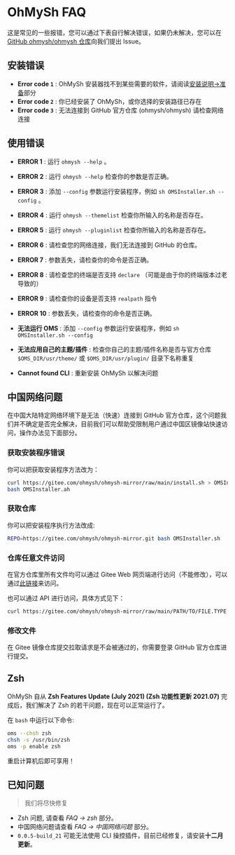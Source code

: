 # OhMySh FAQ

这是常见的一些报错，您可以通过下表自行解决错误，如果仍未解决，您可以在 [GitHub ohmysh/ohmysh 仓库](https://github.com/ohmysh/ohmysh/issues)向我们提出 Issue。

## 安装错误

- **Error code `1`** : OhMySh 安装器找不到某些需要的软件，请阅读[安装说明->准备](https://ohmysh.github.io/docs-v2/#/zh_cn/getting-started/install?id=%e5%87%86%e5%a4%87)部分
- **Error code `2`** : 你已经安装了 OhMySh，或你选择的安装路径已存在
- **Error code `3`** : 无法连接到 GitHub 官方仓库 (ohmysh/ohmysh) 请检查网络连接

## 使用错误

- **ERROR 1** : 运行 `ohmysh --help` 。
- **ERROR 2** : 运行 `ohmysh --help` 检查你的参数是否正确。
- **ERROR 3** : 添加 `--config` 参数运行安装程序，例如 `sh OMSInstaller.sh --config` 。
- **ERROR 4** : 运行 `ohmysh --themelist` 检查你所输入的名称是否存在。
- **ERROR 5** : 运行 `ohmysh --pluginlist` 检查你所输入的名称是否存在。
- **ERROR 6** : 请检查您的网络连接，我们无法连接到 GitHub 的仓库。
- **ERROR 7** : 参数丢失，请检查你的命令是否正确。
- **ERROR 8** : 请检查您的终端是否支持 `declare` （可能是由于你的终端版本过老导致的）
- **ERROR 9** : 请检查你的设备是否支持 `realpath` 指令
- **ERROR 10** : 参数丢失，请检查你的命令是否正确。




- **无法运行 OMS** : 添加 `--config` 参数运行安装程序，例如 `sh OMSInstaller.sh --config`
- **无法应用自己的主题/插件** : 检查你自己的主题/插件名称是否与官方仓库 `$OMS_DIR/usr/theme/` 或 `$OMS_DIR/usr/plugin/` 目录下名称重复
- **Cannot found CLI** : 重新安装 OhMySh 以解决问题


## 中国网络问题

在中国大陆特定网络环境下是无法（快速）连接到 GitHub 官方仓库，这个问题我们并不确定是否完全解决，目前我们可以帮助受限制用户通过中国区镜像站快速访问，操作办法见下面部分。

### 获取安装程序错误

你可以把获取安装程序方法改为：

```bash
curl https://gitee.com/ohmysh/ohmysh-mirror/raw/main/install.sh > OMSInstaller.sh
bash OMSInstaller.ah
```

### 获取仓库

你可以把安装程序执行方法改成:

```bash
REPO=https://gitee.com/ohmysh/ohmysh-mirror.git bash OMSInstaller.sh
```

### 仓库任意文件访问

在官方仓库里所有文件均可以通过 Gitee Web 网页端进行访问（不能修改），可以通过[此链接](https://gitee.com/ohmysh/ohmysh-mirror)来访问。

也可以通过 API 进行访问，具体方式见下：

```bash
curl https://gitee.com/ohmysh/ohmysh-mirror/raw/main/PATH/TO/FILE.TYPE
```

### 修改文件

在 Gitee 镜像仓库提交拉取请求是不会被通过的，你需要登录 GitHub 官方仓库进行提交。

## Zsh

OhMySh 自从 **Zsh Features Update (July 2021) (Zsh 功能性更新 2021.07)** 完成后，我们解决了 Zsh 的若干问题，现在可以正常运行了。

在 `bash` 中运行以下命令:

```bash
oms --chsh zsh
chsh -s /usr/bin/zsh
oms -p enable zsh
```

重启计算机后即可享用！

## 已知问题

> 我们将尽快修复

- Zsh 问题, 请查看 _FAQ -> zsh_ 部分。
- 中国网络问题请查看 _FAQ -> 中国网络问题_ 部分。
- `0.0.5-build_21` 可能无法使用 CLI 操控插件，目前已经修复，请安装**十二月更新**。


